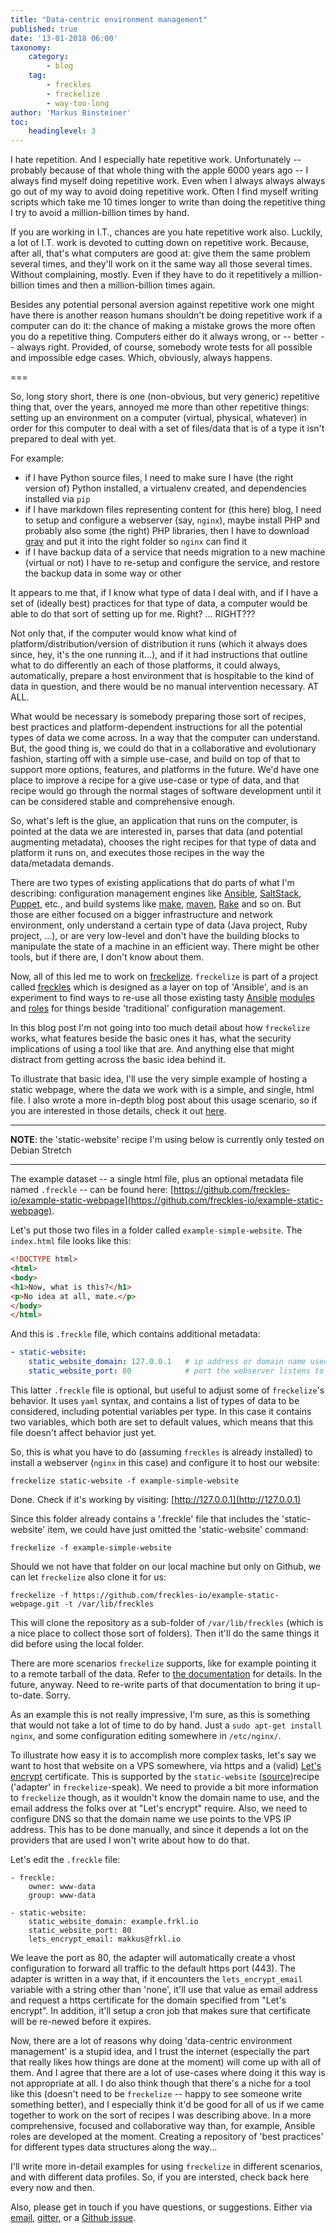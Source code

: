 ```yaml
---
title: "Data-centric environment management"
published: true
date: '13-01-2018 06:00'
taxonomy:
    category:
        - blog
    tag:
        - freckles
        - freckelize
        - way-too-long
author: 'Markus Binsteiner'
toc:
    headinglevel: 3
---
```


I hate repetition. And I especially hate repetitive work. Unfortunately -- probably because of that whole thing with the apple 6000 years ago -- I always find myself doing repetitive work. Even when I always always always go out of my way to avoid doing repetitive work. Often I find myself writing scripts which take me 10 times longer to write than doing the repetitive thing I try to avoid a million-billion times by hand. 

If you are working in I.T., chances are you hate repetitive work also. Luckily, a lot of I.T. work is devoted to cutting down on repetitive work. Because, after all, that's what computers are good at: give them the same problem several times, and they'll work on it the same way all those several times. Without complaining, mostly. Even if they have to do it repetitively a million-billion times and then a million-billion times again.

Besides any potential personal aversion against repetitive work one might have there is another reason humans shouldn't be doing repetitive work if a computer can do it: the chance of making a mistake grows the more often you do a repetitive thing. Computers either do it always wrong, or -- better -- always right. Provided, of course, somebody wrote tests for all possible and impossible edge cases. Which, obviously, always happens.

===

So, long story short, there is one (non-obvious, but very generic) repetitive thing that, over the years, annoyed me more than other repetitive things: setting up an environment on a computer (virtual, physical, whatever) in order for this computer to deal with a set of files/data that is of a type it isn't prepared to deal with yet. 

For example: 

- if I have Python source files, I need to make sure I have (the right version of) Python installed, a virtualenv created, and dependencies installed via `pip`
- if I have markdown files representing content for (this here) blog, I need to setup and configure a webserver (say, `nginx`), maybe install PHP and probably also some (the right) PHP libraries, then I have to download [grav](https://getgrav.org) and put it into the right folder so `nginx` can find it
- if I have backup data of a service that needs migration to a new machine (virtual or not) I have to re-setup and configure the service, and restore the backup data in some way or other

It appears to me that, if I know what type of data I deal with, and if I have a set of (ideally best) practices for that type of data, a computer would be able to do that sort of setting up for me. Right? ... RIGHT???

Not only that, if the computer would know what kind of platform/distribution/version of distribution it runs (which it always does since, hey, it's the one running it...), and if it had instructions that outline what to do differently an each of those platforms, it could always, automatically, prepare a host environment that is hospitable to the kind of data in question, and there would be no manual intervention necessary. AT ALL.

What would be necessary is somebody preparing those sort of recipes, best practices and platform-dependent instructions for all the potential types of data we come across. In a way that the computer can understand. But, the good thing is, we could do that in a collaborative and evolutionary fashion, starting off with a simple use-case, and build on top of that to support more options, features, and platforms in the future. We'd have one place to improve a recipe for a give use-case or type of data, and that recipe would go through the normal stages of software development until it can be considered stable and comprehensive enough. 

So, what's left is the glue, an application that runs on the computer, is pointed at the data we are interested in, parses that data (and potential augmenting metadata), chooses the right recipes for that type of data and platform it runs on, and executes those recipes in the way the data/metadata demands.

There are two types of existing applications that do parts of what I'm describing: configuration management engines like [Ansible](https://ansible.com), [SaltStack](https://saltstack.com/), [Puppet](https://puppet.com), etc., and build systems like [make](https://www.gnu.org/software/make/), [maven](https://maven.apache.org/), [Rake](https://github.com/ruby/rake) and so on. But those are either focused on a bigger infrastructure and network environment, only understand a certain type of data (Java project, Ruby project, ...), or are very low-level and don't have the building blocks to manipulate the state of a machine in an efficient way. There might be other tools, but if there are, I don't know about them.

Now, all of this led me to work on [freckelize](https://docs.freckles.io/en/latest/freckelize_command.html). `freckelize` is part of a project called [freckles](https://github.com/makkus/freckles) which is designed as a layer on top of 'Ansible', and is an experiment to find ways to re-use all those existing tasty [Ansible](https://ansible.com) [modules](http://docs.ansible.com/list_of_all_modules.html) and [roles](https://galaxy.ansible.com/) for things beside 'traditional' configuration management.

In this blog post I'm not going into too much detail about how `freckelize` works, what features beside the basic ones it has, what the security implications of using a tool like that are. And anything else that might distract from getting across the basic idea behind it. 

To illustrate that basic idea, I'll use the very simple example of hosting a static webpage, where the data we work with is a simple, and single, html file. I also wrote a more in-depth blog post about this usage scenario, so if you are interested in those details, check it out [here](XXXX).

---

**NOTE**: the 'static-website' recipe I'm using below is currently only tested on Debian Stretch

---

The example dataset -- a single html file, plus an optional metadata file named `.freckle` -- can be found here: [https://github.com/freckles-io/example-static-webpage](https://github.com/freckles-io/example-static-webpage).

Let's put those two files in a folder called `example-simple-website`. The `index.html` file looks like this:

```html
<!DOCTYPE html>
<html>
<body>
<h1>Now, what is this?</h1>
<p>No idea at all, mate.</p>
</body>
</html>
```

And this is `.freckle` file, which contains additional metadata:

```yml
- static-website:
    static_website_domain: 127.0.0.1   # ip address or domain name used by this server
    static_website_port: 80            # port the webserver listens to
```

This latter `.freckle` file is optional, but useful to adjust some of `freckelize`'s behavior. It uses `yaml` syntax, and contains a list of types of data to be considered, including potential variables per type. In this case it contains two variables, which both are set to default values, which means that this file doesn't affect behavior just yet.

So, this is what you have to do (assuming `freckles` is already installed) to install a webserver (`nginx` in this case) and configure it to host our website:

```
freckelize static-website -f example-simple-website
```

Done. Check if it's working by visiting: [http://127.0.0.1](http://127.0.0.1)

Since this folder already contains a '.freckle' file that includes the 'static-website' item, we could have just omitted the 'static-website' command:

```
freckelize -f example-simple-website
```

Should we not have that folder on our local machine but only on Github, we can let `freckelize` also clone it for us:

```
freckelize -f https://github.com/freckles-io/example-static-webpage.git -t /var/lib/freckles
```

This will clone the repository as a sub-folder of `/var/lib/freckles` (which is a nice place to collect those sort of folders). Then it'll do the same things it did before using the local folder.

There are more scenarios `freckelize` supports, like for example pointing it to a remote tarball of the data. Refer to [the documentation](https://docs.freckles.io) for details. In the future, anyway. Need to re-write parts of that documentation to bring it up-to-date. Sorry.

As an example this is not really impressive, I'm sure, as this is something that would not take a lot of time to do by hand. Just a `sudo apt-get install nginx`, and some configuration editing somewhere in `/etc/nginx/`.

To illustrate how easy it is to accomplish more complex tasks, let's say we want to host that website on a VPS somewhere, via https and a (valid) [Let's encrypt](https://letsencrypt.org/) certificate. This is supported by the `static-website` ([source](XXX))recipe ('adapter' in `freckelize`-speak). We need to provide a bit more information to `freckelize` though, as it wouldn't know the domain name to use, and the email address the folks over at "Let's encrypt" require. Also, we need to configure DNS so that the domain name we use points to the VPS IP address. This has to be done manually, and since it depends a lot on the providers that are used I won't write about how to do that.

Let's edit the `.freckle` file:

```
- freckle:
    owner: www-data
    group: www-data
    
- static-website:
    static_website_domain: example.frkl.io
    static_website_port: 80
    lets_encrypt_email: makkus@frkl.io
```

We leave the port as 80, the adapter will automatically create a vhost configuration to forward all traffic to the default https port (443). The adapter is written in a way that, if it encounters the `lets_encrypt_email` variable with a string other than 'none', it'll use that value as email address and request a https certificate for the domain specified from "Let's encrypt". In addition, it'll setup a cron job that makes sure that certificate will be re-newed before it expires.


Now, there are a lot of reasons why doing 'data-centric environment management' is a stupid idea, and I trust the internet (especially the part that really likes how things are done at the moment) will come up with all of them. And I agree that there are a lot of use-cases where doing it this way is not appropriate at all. I do also think though that there's a niche for a tool like this (doesn't need to be `freckelize` -- happy to see someone write something better), and I especially think it'd be good for all of us if we came together to work on the sort of recipes I was describing above. In a more comprehensive, focused and collaborative way than, for example, Ansible roles are developed at the moment. Creating a repository of 'best practices' for different types data structures along the way...

I'll write more in-detail examples for using `freckelize` in different scenarios, and with different data profiles. So, if you are intersted, check back here every now and then.

Also, please get in touch if you have questions, or suggestions. Either via [email](mailto:makkus@posteo.de), [gitter](https://gitter.im/freckles-io/Lobby), or a [Github issue](https://github.com/makkus/freckles/issues).

